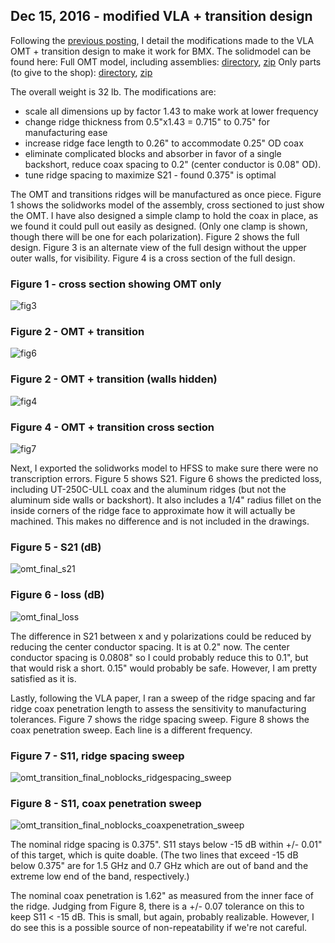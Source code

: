 ## Dec 15, 2016 - modified VLA + transition design

Following the [previous posting](20161215_final_OMT_design.md), I detail the modifications made to the VLA OMT + transition design to make it work for BMX. The solidmodel can be found here:
Full OMT model, including assemblies: [directory](http://www.cosmo.bnl.gov/www/bmx/drawings/OMT_20161215), [zip](http://www.cosmo.bnl.gov/www/bmx/drawings/OMT_20161215.zip)
Only parts (to give to the shop): [directory](http://www.cosmo.bnl.gov/www/bmx/drawings/OMT_for_mfg_20161215/),  [zip](http://www.cosmo.bnl.gov/www/bmx/drawings/OMT_for_mfg_20161215.zip)

The overall weight is 32 lb. The modifications are:

- scale all dimensions up by factor 1.43 to make work at lower frequency
- change ridge thickness from 0.5"x1.43 = 0.715" to 0.75" for manufacturing ease
- increase ridge face length to 0.26" to accommodate 0.25" OD coax
- eliminate complicated blocks and absorber in favor of a single backshort, reduce coax spacing to 0.2" (center conductor is 0.08" OD).
- tune ridge spacing to maximize S21 - found 0.375" is optimal

The OMT and transitions ridges will be manufactured as once piece. Figure 1 shows the solidworks model of the assembly, cross sectioned to just show the OMT. I have also designed a simple clamp to hold the coax in place, as we found it could pull out easily as designed. (Only one clamp is shown, though there will be one for each polarization). Figure 2 shows the full design. Figure 3 is an alternate view of the full design without the upper outer walls, for visibility. Figure 4 is a cross section of the full design.

### Figure 1 - cross section showing OMT only
![fig3](https://cloud.githubusercontent.com/assets/6098508/21240669/4d2ceaac-c2da-11e6-80b4-3a43e5b97847.PNG)

### Figure 2 - OMT + transition
![fig6](https://cloud.githubusercontent.com/assets/6098508/21240709/7b903d54-c2da-11e6-8d3b-f463a09b3877.PNG)

### Figure 2 - OMT + transition (walls hidden)
![fig4](https://cloud.githubusercontent.com/assets/6098508/21240802/dfee0f92-c2da-11e6-879d-ccf1c2f2a5a5.PNG)

### Figure 4 - OMT + transition cross section
![fig7](https://cloud.githubusercontent.com/assets/6098508/21240735/9287abdc-c2da-11e6-8263-fbf11d05270e.PNG)

Next, I exported the solidworks model to HFSS to make sure there were no transcription errors. Figure 5 shows S21. Figure 6 shows the predicted loss, including UT-250C-ULL coax and the aluminum ridges (but not the aluminum side walls or backshort). It also includes a 1/4" radius fillet on the inside corners of the ridge face to approximate how it will actually be machined. This makes no difference and is not included in the drawings.

### Figure 5 - S21 (dB)
![omt_final_s21](https://cloud.githubusercontent.com/assets/6098508/21241304/0a47b5b6-c2dd-11e6-9c7b-eb40b319ddbe.png)

### Figure 6 - loss (dB)
![omt_final_loss](https://cloud.githubusercontent.com/assets/6098508/21241329/182ed3ee-c2dd-11e6-9c15-330e42e1e3a8.png)

The difference in S21 between x and y polarizations could be reduced by reducing the center conductor spacing. It is at 0.2" now. The center conductor spacing is 0.0808" so I could probably reduce this to 0.1", but that would risk a short. 0.15" would probably be safe. However, I am pretty satisfied as it is.

Lastly, following the VLA paper, I ran a sweep of the ridge spacing and far ridge coax penetration length to assess the sensitivity to manufacturing tolerances. Figure 7 shows the ridge spacing sweep. Figure 8 shows the coax penetration sweep. Each line is a different frequency.

### Figure 7 - S11, ridge spacing sweep
![omt_transition_final_noblocks_ridgespacing_sweep](https://cloud.githubusercontent.com/assets/6098508/21241482/d1111d5e-c2dd-11e6-9f6d-accaa53adf90.png)

### Figure 8 - S11, coax penetration sweep
![omt_transition_final_noblocks_coaxpenetration_sweep](https://cloud.githubusercontent.com/assets/6098508/21241501/e55de882-c2dd-11e6-8422-653fade2d073.png)

The nominal ridge spacing is 0.375". S11 stays below -15 dB within +/- 0.01" of this target, which is quite doable. (The two lines that exceed -15 dB below 0.375" are for 1.5 GHz and 0.7 GHz which are out of band and the extreme low end of the band, respectively.)

The nominal coax penetration is 1.62" as measured from the inner face of the ridge. Judging from Figure 8, there is a +/- 0.07 tolerance on this to keep S11 < -15 dB. This is small, but again, probably realizable. However, I do see this is a possible source of non-repeatability if we're not careful.

